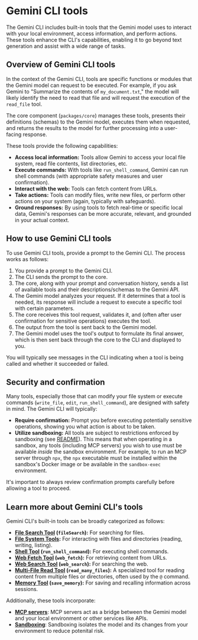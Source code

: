 # Gemini CLI tools

The Gemini CLI includes built-in tools that the Gemini model uses to interact with your local environment, access information, and perform actions. These tools enhance the CLI's capabilities, enabling it to go beyond text generation and assist with a wide range of tasks.

## Overview of Gemini CLI tools

In the context of the Gemini CLI, tools are specific functions or modules that the Gemini model can request to be executed. For example, if you ask Gemini to "Summarize the contents of `my_document.txt`," the model will likely identify the need to read that file and will request the execution of the `read_file` tool.

The core component (`packages/core`) manages these tools, presents their definitions (schemas) to the Gemini model, executes them when requested, and returns the results to the model for further processing into a user-facing response.

These tools provide the following capabilities:

- **Access local information:** Tools allow Gemini to access your local file system, read file contents, list directories, etc.
- **Execute commands:** With tools like `run_shell_command`, Gemini can run shell commands (with appropriate safety measures and user confirmation).
- **Interact with the web:** Tools can fetch content from URLs.
- **Take actions:** Tools can modify files, write new files, or perform other actions on your system (again, typically with safeguards).
- **Ground responses:** By using tools to fetch real-time or specific local data, Gemini's responses can be more accurate, relevant, and grounded in your actual context.

## How to use Gemini CLI tools

To use Gemini CLI tools, provide a prompt to the Gemini CLI. The process works as follows:

1.  You provide a prompt to the Gemini CLI.
2.  The CLI sends the prompt to the core.
3.  The core, along with your prompt and conversation history, sends a list of available tools and their descriptions/schemas to the Gemini API.
4.  The Gemini model analyzes your request. If it determines that a tool is needed, its response will include a request to execute a specific tool with certain parameters.
5.  The core receives this tool request, validates it, and (often after user confirmation for sensitive operations) executes the tool.
6.  The output from the tool is sent back to the Gemini model.
7.  The Gemini model uses the tool's output to formulate its final answer, which is then sent back through the core to the CLI and displayed to you.

You will typically see messages in the CLI indicating when a tool is being called and whether it succeeded or failed.

## Security and confirmation

Many tools, especially those that can modify your file system or execute commands (`write_file`, `edit`, `run_shell_command`), are designed with safety in mind. The Gemini CLI will typically:

- **Require confirmation:** Prompt you before executing potentially sensitive operations, showing you what action is about to be taken.
- **Utilize sandboxing:** All tools are subject to restrictions enforced by sandboxing (see [README](../../README.md#sandboxing)). This means that when operating in a sandbox, any tools (including MCP servers) you wish to use must be available _inside_ the sandbox environment. For example, to run an MCP server through `npx`, the `npx` executable must be installed within the sandbox's Docker image or be available in the `sandbox-exec` environment.

It's important to always review confirmation prompts carefully before allowing a tool to proceed.

## Learn more about Gemini CLI's tools

Gemini CLI's built-in tools can be broadly categorized as follows:

- **[File Search Tool](./file-search.md) (`fileSearch`):** For searching for files.
- **[File System Tools](./file-system.md):** For interacting with files and directories (reading, writing, listing).
- **[Shell Tool](./shell.md) (`run_shell_command`):** For executing shell commands.
- **[Web Fetch Tool](./web-fetch.md) (`web_fetch`):** For retrieving content from URLs.
- **[Web Search Tool](./web-search.md) (`web_search`):** For searching the web.
- **[Multi-File Read Tool](./multi-file.md) (`read_many_files`):** A specialized tool for reading content from multiple files or directories, often used by the `@` command.
- **[Memory Tool](./memory.md) (`save_memory`):** For saving and recalling information across sessions.

Additionally, these tools incorporate:

- **[MCP servers](./mcp-server.md)**: MCP servers act as a bridge between the Gemini model and your local environment or other services like APIs.
- **[Sandboxing](../sandbox.md)**: Sandboxing isolates the model and its changes from your environment to reduce potenital risk.
